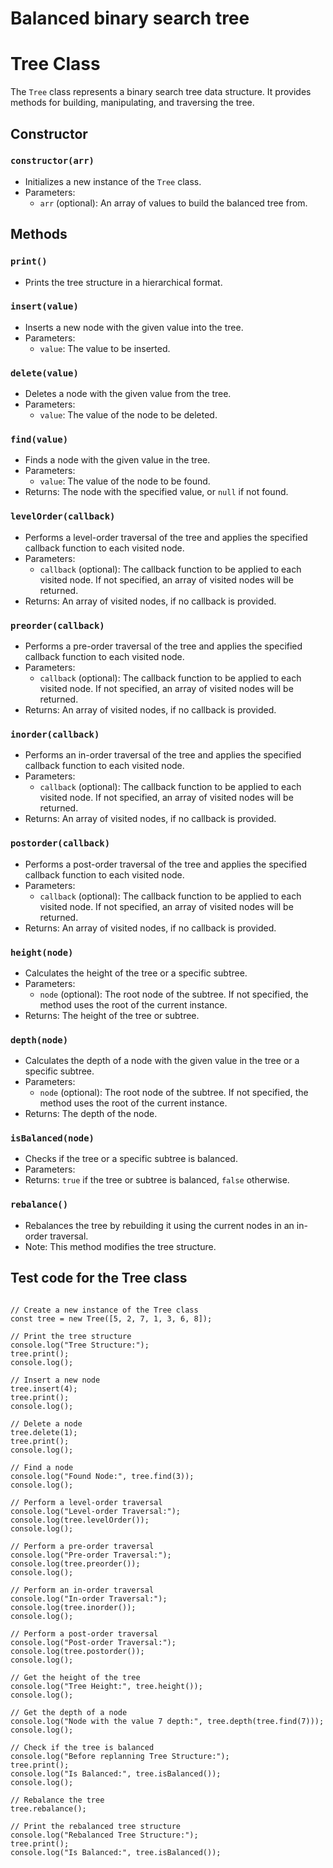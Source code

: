 # Balanced binary search tree

# Tree Class

The `Tree` class represents a binary search tree data structure. It provides methods for building, manipulating, and traversing the tree.

## Constructor

### `constructor(arr)`

- Initializes a new instance of the `Tree` class.
- Parameters:
  - `arr` (optional): An array of values to build the balanced tree from.

## Methods

### `print()`

- Prints the tree structure in a hierarchical format.

### `insert(value)`

- Inserts a new node with the given value into the tree.
- Parameters:
  - `value`: The value to be inserted.

### `delete(value)`

- Deletes a node with the given value from the tree.
- Parameters:
  - `value`: The value of the node to be deleted.

### `find(value)`

- Finds a node with the given value in the tree.
- Parameters:
  - `value`: The value of the node to be found.
- Returns: The node with the specified value, or `null` if not found.

### `levelOrder(callback)`

- Performs a level-order traversal of the tree and applies the specified callback function to each visited node.
- Parameters:
  - `callback` (optional): The callback function to be applied to each visited node. If not specified, an array of visited nodes will be returned.
- Returns: An array of visited nodes, if no callback is provided.

### `preorder(callback)`

- Performs a pre-order traversal of the tree and applies the specified callback function to each visited node.
- Parameters:
  - `callback` (optional): The callback function to be applied to each visited node. If not specified, an array of visited nodes will be returned.
- Returns: An array of visited nodes, if no callback is provided.

### `inorder(callback)`

- Performs an in-order traversal of the tree and applies the specified callback function to each visited node.
- Parameters:
  - `callback` (optional): The callback function to be applied to each visited node. If not specified, an array of visited nodes will be returned.
- Returns: An array of visited nodes, if no callback is provided.

### `postorder(callback)`

- Performs a post-order traversal of the tree and applies the specified callback function to each visited node.
- Parameters:
  - `callback` (optional): The callback function to be applied to each visited node. If not specified, an array of visited nodes will be returned.
- Returns: An array of visited nodes, if no callback is provided.

### `height(node)`

- Calculates the height of the tree or a specific subtree.
- Parameters:
  - `node` (optional): The root node of the subtree. If not specified, the method uses the root of the current instance.
- Returns: The height of the tree or subtree.

### `depth(node)`

- Calculates the depth of a node with the given value in the tree or a specific subtree.
- Parameters:
  - `node` (optional): The root node of the subtree. If not specified, the method uses the root of the current instance.
- Returns: The depth of the node.

### `isBalanced(node)`

- Checks if the tree or a specific subtree is balanced.
- Parameters:
- Returns: `true` if the tree or subtree is balanced, `false` otherwise.

### `rebalance()`

- Rebalances the tree by rebuilding it using the current nodes in an in-order traversal.
- Note: This method modifies the tree structure.

## Test code for the Tree class

```JS

// Create a new instance of the Tree class
const tree = new Tree([5, 2, 7, 1, 3, 6, 8]);

// Print the tree structure
console.log("Tree Structure:");
tree.print();
console.log();

// Insert a new node
tree.insert(4);
tree.print();
console.log();

// Delete a node
tree.delete(1);
tree.print();
console.log();

// Find a node
console.log("Found Node:", tree.find(3));
console.log();

// Perform a level-order traversal
console.log("Level-order Traversal:");
console.log(tree.levelOrder());
console.log();

// Perform a pre-order traversal
console.log("Pre-order Traversal:");
console.log(tree.preorder());
console.log();

// Perform an in-order traversal
console.log("In-order Traversal:");
console.log(tree.inorder());
console.log();

// Perform a post-order traversal
console.log("Post-order Traversal:");
console.log(tree.postorder());
console.log();

// Get the height of the tree
console.log("Tree Height:", tree.height());
console.log();

// Get the depth of a node
console.log("Node with the value 7 depth:", tree.depth(tree.find(7)));
console.log();

// Check if the tree is balanced
console.log("Before replanning Tree Structure:");
tree.print();
console.log("Is Balanced:", tree.isBalanced());
console.log();

// Rebalance the tree
tree.rebalance();

// Print the rebalanced tree structure
console.log("Rebalanced Tree Structure:");
tree.print();
console.log("Is Balanced:", tree.isBalanced());

```